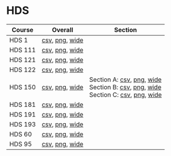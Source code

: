 # HDS

| Course | Overall | Section |
| ------ | ------- | ------- |
| HDS 1 | [csv](https://github.com/UCSD-Historical-Enrollment-Data/2024Fall/blob/main/overall/HDS%201.csv), [png](https://raw.githubusercontent.com/UCSD-Historical-Enrollment-Data/2024Fall/main/plot_overall/HDS%201.png), [wide](https://raw.githubusercontent.com/UCSD-Historical-Enrollment-Data/2024Fall/main/plot_overall_wide/HDS%201.png) |  |
| HDS 111 | [csv](https://github.com/UCSD-Historical-Enrollment-Data/2024Fall/blob/main/overall/HDS%20111.csv), [png](https://raw.githubusercontent.com/UCSD-Historical-Enrollment-Data/2024Fall/main/plot_overall/HDS%20111.png), [wide](https://raw.githubusercontent.com/UCSD-Historical-Enrollment-Data/2024Fall/main/plot_overall_wide/HDS%20111.png) |  |
| HDS 121 | [csv](https://github.com/UCSD-Historical-Enrollment-Data/2024Fall/blob/main/overall/HDS%20121.csv), [png](https://raw.githubusercontent.com/UCSD-Historical-Enrollment-Data/2024Fall/main/plot_overall/HDS%20121.png), [wide](https://raw.githubusercontent.com/UCSD-Historical-Enrollment-Data/2024Fall/main/plot_overall_wide/HDS%20121.png) |  |
| HDS 122 | [csv](https://github.com/UCSD-Historical-Enrollment-Data/2024Fall/blob/main/overall/HDS%20122.csv), [png](https://raw.githubusercontent.com/UCSD-Historical-Enrollment-Data/2024Fall/main/plot_overall/HDS%20122.png), [wide](https://raw.githubusercontent.com/UCSD-Historical-Enrollment-Data/2024Fall/main/plot_overall_wide/HDS%20122.png) |  |
| HDS 150 | [csv](https://github.com/UCSD-Historical-Enrollment-Data/2024Fall/blob/main/overall/HDS%20150.csv), [png](https://raw.githubusercontent.com/UCSD-Historical-Enrollment-Data/2024Fall/main/plot_overall/HDS%20150.png), [wide](https://raw.githubusercontent.com/UCSD-Historical-Enrollment-Data/2024Fall/main/plot_overall_wide/HDS%20150.png) | Section A: [csv](https://github.com/UCSD-Historical-Enrollment-Data/2024Fall/blob/main/section/HDS%20150_A.csv), [png](https://raw.githubusercontent.com/UCSD-Historical-Enrollment-Data/2024Fall/main/plot_section/HDS%20150_A.png), [wide](https://raw.githubusercontent.com/UCSD-Historical-Enrollment-Data/2024Fall/main/plot_section_wide/HDS%20150_A.png)<br>Section B: [csv](https://github.com/UCSD-Historical-Enrollment-Data/2024Fall/blob/main/section/HDS%20150_B.csv), [png](https://raw.githubusercontent.com/UCSD-Historical-Enrollment-Data/2024Fall/main/plot_section/HDS%20150_B.png), [wide](https://raw.githubusercontent.com/UCSD-Historical-Enrollment-Data/2024Fall/main/plot_section_wide/HDS%20150_B.png)<br>Section C: [csv](https://github.com/UCSD-Historical-Enrollment-Data/2024Fall/blob/main/section/HDS%20150_C.csv), [png](https://raw.githubusercontent.com/UCSD-Historical-Enrollment-Data/2024Fall/main/plot_section/HDS%20150_C.png), [wide](https://raw.githubusercontent.com/UCSD-Historical-Enrollment-Data/2024Fall/main/plot_section_wide/HDS%20150_C.png) |
| HDS 181 | [csv](https://github.com/UCSD-Historical-Enrollment-Data/2024Fall/blob/main/overall/HDS%20181.csv), [png](https://raw.githubusercontent.com/UCSD-Historical-Enrollment-Data/2024Fall/main/plot_overall/HDS%20181.png), [wide](https://raw.githubusercontent.com/UCSD-Historical-Enrollment-Data/2024Fall/main/plot_overall_wide/HDS%20181.png) |  |
| HDS 191 | [csv](https://github.com/UCSD-Historical-Enrollment-Data/2024Fall/blob/main/overall/HDS%20191.csv), [png](https://raw.githubusercontent.com/UCSD-Historical-Enrollment-Data/2024Fall/main/plot_overall/HDS%20191.png), [wide](https://raw.githubusercontent.com/UCSD-Historical-Enrollment-Data/2024Fall/main/plot_overall_wide/HDS%20191.png) |  |
| HDS 193 | [csv](https://github.com/UCSD-Historical-Enrollment-Data/2024Fall/blob/main/overall/HDS%20193.csv), [png](https://raw.githubusercontent.com/UCSD-Historical-Enrollment-Data/2024Fall/main/plot_overall/HDS%20193.png), [wide](https://raw.githubusercontent.com/UCSD-Historical-Enrollment-Data/2024Fall/main/plot_overall_wide/HDS%20193.png) |  |
| HDS 60 | [csv](https://github.com/UCSD-Historical-Enrollment-Data/2024Fall/blob/main/overall/HDS%2060.csv), [png](https://raw.githubusercontent.com/UCSD-Historical-Enrollment-Data/2024Fall/main/plot_overall/HDS%2060.png), [wide](https://raw.githubusercontent.com/UCSD-Historical-Enrollment-Data/2024Fall/main/plot_overall_wide/HDS%2060.png) |  |
| HDS 95 | [csv](https://github.com/UCSD-Historical-Enrollment-Data/2024Fall/blob/main/overall/HDS%2095.csv), [png](https://raw.githubusercontent.com/UCSD-Historical-Enrollment-Data/2024Fall/main/plot_overall/HDS%2095.png), [wide](https://raw.githubusercontent.com/UCSD-Historical-Enrollment-Data/2024Fall/main/plot_overall_wide/HDS%2095.png) |  |
